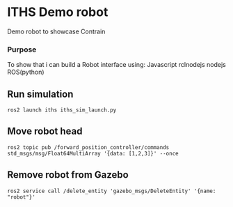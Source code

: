 # ITHS Demo robot

Demo robot to showcase Contrain

### Purpose

To show that i can build a Robot interface using:
Javascript
rclnodejs
nodejs
ROS(python)

## Run simulation

`ros2 launch iths iths_sim_launch.py`<br/>

## Move robot head

`ros2 topic pub /forward_position_controller/commands std_msgs/msg/Float64MultiArray '{data: [1,2,3]}' --once`

## Remove robot from Gazebo

`ros2 service call /delete_entity 'gazebo_msgs/DeleteEntity' '{name: "robot"}'`

